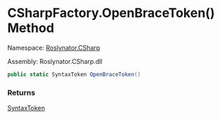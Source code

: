 # CSharpFactory\.OpenBraceToken\(\) Method

Namespace: [Roslynator.CSharp](../../README.md)

Assembly: Roslynator\.CSharp\.dll

```csharp
public static SyntaxToken OpenBraceToken()
```

### Returns

[SyntaxToken](https://docs.microsoft.com/en-us/dotnet/api/microsoft.codeanalysis.syntaxtoken)

